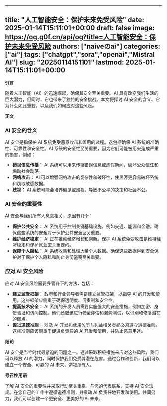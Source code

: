 
---
title: "人工智能安全：保护未来免受风险"
date: 2025-01-14T15:11:01+00:00
draft: false
image: https://og.g0f.cn/api/og?title=人工智能安全：保护未来免受风险
authors: ["naiveのai"]
categories: ["ai"]
tags: ["chatgpt","sora","openai","Mistral AI"]
slug: "20250114151101"
lastmod: 2025-01-14T15:11:01+00:00
---
**引言**

随着人工智能（AI）的迅速崛起，确保其安全至关重要。AI 具有改变我们生活的巨大潜力，但同时，它也带来了独特的安全挑战。本文将探讨 AI 安全的含义、它为什么如此重要，以及我们如何应对这些风险。

**正文**

### AI 安全的含义

AI 安全是指保护 AI 系统免受恶意攻击和滥用的过程。这包括确保 AI 系统的准确性、可靠性和安全性。AI 系统的安全性至关重要，因为它们可能被用来造成严重的损害，例如：

- **错误信息传播：** AI 系统可以用来传播错误信息或虚假新闻，破坏公众信任和煽动社会动荡。
- **网络攻击：** AI 可以增强网络攻击的复杂性和破坏性，使黑客更容易破坏系统和窃取敏感数据。
- **歧视：** AI 系统可能会培养偏见或歧视，导致不公平的决策和社会不公。

### AI 安全的重要性

AI 安全与我们所有人息息相关，原因有几个：

- **保护公共安全：** AI 系统用于控制关键基础设施，例如交通、能源和金融。确保这些系统的安全对于保护公共安全至关重要。
- **维护经济稳定：** AI 正在推动经济增长和创新。保护 AI 系统免受攻击是维持经济稳定和保护就业至关重要的。
- **保障个人隐私：** AI 系统收集和处理大量个人数据。确保这些数据得到安全保护对于保护个人隐私和防止身份盗窃至关重要。

### 应对 AI 安全风险

应对 AI 安全风险需要多管齐下的方法，包括：

- **建立监管框架：** 政府和行业领导者需要建立监管框架，以指导 AI 的开发和使用。这些框架应侧重于确保透明度、问责制和安全性。
- **提高技术安全：** AI 系统的开发人员需要实施强大的安全措施，例如加密、身份验证和访问控制。他们还应该进行安全评估和漏洞测试，以识别和修复潜在的弱点。
- **促进道德准则：** 涉及 AI 开发和使用的所有利益相关者都必须遵守道德准则。这些准则应该侧重于促进负责任的 AI 开发和使用，并防止恶意用途。

**结论**

AI 安全是当今时代最紧迫的问题之一。通过采取积极措施来应对这些风险，我们可以释放 AI 的潜力，同时保护我们免受其潜在危害。通过合作和创新，我们可以建立一个安全、可靠的 AI 未来，造福所有人。

**号召性用语**

了解 AI 安全的重要性并采取行动至关重要。与您的代表联系，支持 AI 安全法规。在您自己的工作中遵循道德准则，并推动 AI 负责任地开发和使用。共同努力，我们可以创建一个更安全、更美好的 AI 未来。